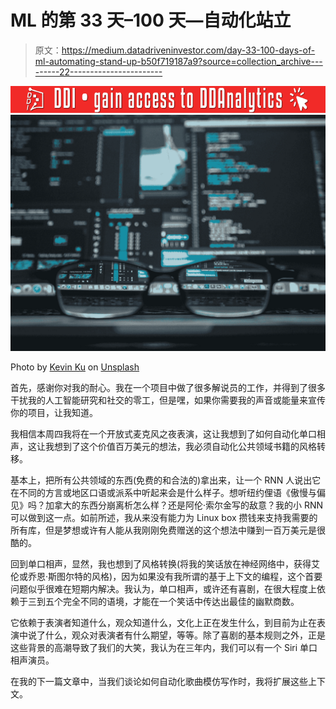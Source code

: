 # ML 的第 33 天–100 天—自动化站立

> 原文：<https://medium.datadriveninvestor.com/day-33-100-days-of-ml-automating-stand-up-b50f719187a9?source=collection_archive---------22----------------------->

[![](img/992750f4c18d72c3b9588663f1f49fa5.png)](http://www.track.datadriveninvestor.com/181206BRed)![](img/07695654d19b9bc66f7b5eb0cca7d00f.png)

Photo by [Kevin Ku](https://unsplash.com/@ikukevk?utm_source=medium&utm_medium=referral) on [Unsplash](https://unsplash.com?utm_source=medium&utm_medium=referral)

首先，感谢你对我的耐心。我在一个项目中做了很多解说员的工作，并得到了很多干扰我的人工智能研究和社交的零工，但是嘿，如果你需要我的声音或能量来宣传你的项目，让我知道。

我相信本周四我将在一个开放式麦克风之夜表演，这让我想到了如何自动化单口相声，这让我想到了这个价值百万美元的想法，我必须自动化公共领域书籍的风格转移。

基本上，把所有公共领域的东西(免费的和合法的)拿出来，让一个 RNN 人说出它在不同的方言或地区口语或派系中听起来会是什么样子。想听纽约俚语《傲慢与偏见》吗？加拿大的东西分崩离析怎么样？还是阿伦·索尔金写的敌意？我的小 RNN 可以做到这一点。如前所述，我从来没有能力为 Linux box 攒钱来支持我需要的所有库，但是梦想或许有人能从我刚刚免费赠送的这个想法中赚到一百万美元是很酷的。

回到单口相声，显然，我也想到了风格转换(将我的笑话放在神经网络中，获得艾伦或乔恩·斯图尔特的风格)，因为如果没有我所谓的基于上下文的编程，这个首要问题似乎很难在短期内解决。我认为，单口相声，或许还有喜剧，在很大程度上依赖于三到五个完全不同的语境，才能在一个笑话中传达出最佳的幽默商数。

它依赖于表演者知道什么，观众知道什么，文化上正在发生什么，到目前为止在表演中说了什么，观众对表演者有什么期望，等等。除了喜剧的基本规则之外，正是这些背景的高潮导致了我们的大笑，我认为在三年内，我们可以有一个 Siri 单口相声演员。

在我的下一篇文章中，当我们谈论如何自动化歌曲模仿写作时，我将扩展这些上下文。